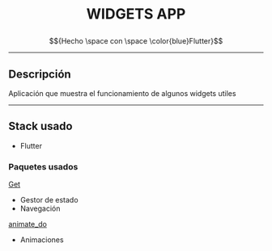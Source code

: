 # <p align="center">WIDGETS APP</p>
$${Hecho \space con \space \color{blue}Flutter}$$	




******************************************************************************************
## Descripción
Aplicación que muestra el funcionamiento de algunos widgets utiles



******************************************************************************************
## Stack usado
* Flutter

### Paquetes usados
[Get](https://pub.dev/packages/get)
* Gestor de estado
* Navegación

[animate_do](https://pub.dev/packages/animate_do)    
* Animaciones          